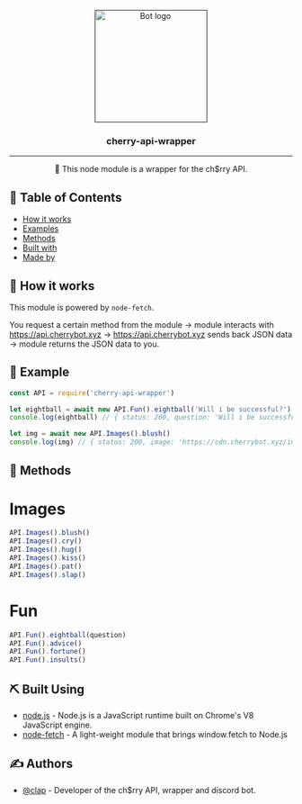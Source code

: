 <p align="center">
  <a href="" rel="noopener">
 <img width=200px height=200px src="https://cdn.cherrybot.xyz/cherry.png" alt="Bot logo"></a>
</p>

<h3 align="center">cherry-api-wrapper</h3>

---

<p align="center"> 🤖 This node module is a wrapper for the ch$rry API.
    <br> 
</p>

## 📝 Table of Contents

- [How it works](#working)
- [Examples](#example)
- [Methods](#methods)
- [Built with](#built_using)
- [Made by](#authors)

## 💭 How it works <a name = "working"></a>

This module is powered by `node-fetch`.

You request a certain method from the module -> module interacts with https://api.cherrybot.xyz -> https://api.cherrybot.xyz sends back JSON data -> module returns the JSON data to you.

## 🎈 Example <a name = "example"></a>

```js
const API = require('cherry-api-wrapper')

let eightball = await new API.Fun().eightball('Will i be successful?')
console.log(eightball) // { status: 200, question: 'Will i be successful?', answer: 'Yes - definitely.' }

let img = await new API.Images().blush()
console.log(img) // { status: 200, image: 'https://cdn.cherrybot.xyz/images/blush/blush_38.gif', id: 38 }
```

## 🔄 Methods <a name = "methods"></a>

# Images
```js
API.Images().blush()
API.Images().cry()
API.Images().hug()
API.Images().kiss()
API.Images().pat()
API.Images().slap()
```

# Fun
```js
API.Fun().eightball(question)
API.Fun().advice()
API.Fun().fortune()
API.Fun().insults()
```

## ⛏️ Built Using <a name = "built_using"></a>

- [node.js](https://nodejs.org/en/) - Node.js is a JavaScript runtime built on Chrome's V8 JavaScript engine.
- [node-fetch](https://www.npmjs.com/package/node-fetch) - A light-weight module that brings window.fetch to Node.js

## ✍️ Authors <a name = "authors"></a>

- [@clap](https://dsc.bio/clap) - Developer of the ch$rry API, wrapper and discord bot.